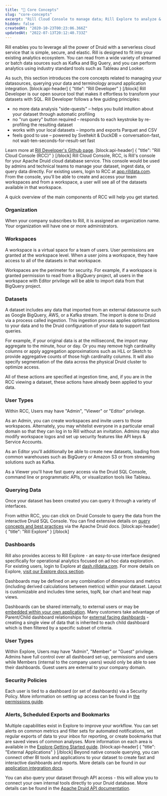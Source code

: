 ```yaml
---
title: "🧰 Core Concepts"
slug: "core-concepts"
excerpt: "Rill Cloud Console to manage data; Rill Explore to analyze & share"
hidden: false
createdAt: "2020-10-23T00:23:06.366Z"
updatedAt: "2022-07-13T20:12:40.733Z"
---
```

Rill enables you to leverage all the power of Druid with a serverless cloud service that is simple, secure, and elastic. Rill is designed to fit into your existing analytics ecosystem. You can read from a wide variety of streamed or batch data sources such as Kafka and Big Query, and you can perform analytics using industry standard tools such as Tableau and Looker.

As such, this section introduces the core concepts related to managing your datasources, querying your data and terminology around application integration.
[block:api-header]
{
  "title": "Rill Developer"
}
[/block]
Rill Developer is our open source tool that makes it effortless to transform your datasets with SQL. Rill Developer follows a few guiding principles:

  * no more data analysis "side-quests" – helps you build intuition about your dataset through automatic profiling
  * no "run query" button required – responds to each keystroke by re-profiling the resulting dataset
  * works with your local datasets – imports and exports Parquet and CSV
  * feels good to use – powered by Sveltekit & DuckDB = conversation-fast, not wait-ten-seconds-for-result-set fast 

Learn more at [Rill Developer's Github page](https://github.com/rilldata/rill-developer).
[block:api-header]
{
  "title": "Rill Cloud Console (RCC)"
}
[/block]
Rill Cloud Console, RCC, is Rill's console for your Apache Druid cloud database service. This console would be used by admins and technical teams to manage your dataset, ingest data, or query data directly. For existing users, login to RCC at [app.rilldata.com](https://app.rilldata.com). From the console, you'll be able to create and access your team workspaces and from a workspace, a user will see all of the datasets available in that workspace.  

A quick overview of the main components of RCC will help you get started.

### Organization

When your company subscribes to Rill, it is assigned an organization name. Your organization will have one or more administrators. 

### Workspaces

A workspace is a virtual space for a team of users. User permissions are granted at the workspace level. When a user joins a workspace, they have access to all of the datasets in that workspace. 

Workspaces are the perimeter for security. For example, if a workspace is granted permission to read from a BigQuery project, all users in the workspace with Editor privilege will be able to import data from that BigQuery project.

### Datasets

A dataset includes any data that imported from an external datasource such as Google BigQuery, AWS, or a Kafka stream. The import is done to Druid via a process called ingestion. This ingestion process applies optimizations to your data and to the Druid configuration of your data to support fast queries. 

For example, if your original data is at the millisecond, the import may aggregate to the minute, hour or day. Or you may remove high cardinality columns or apply aggregation approximations such as HLL or Sketch to provide aggregative counts of those high cardinality columns. It will also specify segmentation of the data across the physical Druid cluster to optimize access. 

All of these actions are specified at ingestion time, and, if you are in the RCC viewing a dataset, these actions have already been applied to your data. 

### User Types

Within RCC, Users may have "Admin", "Viewer" or "Editor" privilege.

As an Admin, you can create workspaces and invite users to those workspaces. Alternately, you may whitelist everyone in a particular email domain so that they can log in to Rill without an invitation. Admins may also modify workspace logos and set up security features like API keys & Service Accounts.

As an Editor you'll additionally be able to create new datasets, loading from common warehouses such as BigQuery or Amazon S3 or from streaming solutions such as Kafka.

As a Viewer you'll have fast query access via the Druid SQL Console, command line or programmatic APIs, or visualization tools like Tableau. 

### Querying Data

Once your dataset has been created you can query it through a variety of interfaces. 

From within RCC, you can click on Druid Console to query the data from the interactive Druid SQL Console. You can find extensive details on [query concepts and best practices](https://druid.apache.org/docs/latest/querying/querying.html) via the Apache Druid docs.
[block:api-header]
{
  "title": "Rill Explore"
}
[/block]
### Dashboards

Rill also provides access to Rill Explore - an easy-to-use interface designed specifically for operational analytics focused on ad hoc data exploration. For existing users, login to Explore at [dash.rilldata.com](https://dash.rilldata.com). For more details on Explore, [visit our Explore docs section](:docs/getting-started).

Dashboards may be defined on any combination of dimensions and metrics (including derived calculations between metrics) within your dataset. Layout is customizable and includes time series, topN, bar chart and heat map views.

Dashboards can be shared internally, to external users or may be [embedded within your own application](https://enterprise.rilldata.com/docs/embedding-explore). Many customers take advantage of Parent/Child dashboard relationships for [external facing dashboards](https://enterprise.rilldata.com/docs/create-an-external-dashboard) - creating a single view of data that is inherited to each child dashboard which is then filtered by a specific subset of criteria.

### User Types

Within Explore, Users may have "Admin", "Member" or "Guest" privilege. Admins have full control over all dashboard set-up, permissions and users while Members (internal to the company users) would only be able to see their dashboards. Guest users are external to your company domain.

### Security Policies

Each user is tied to a dashboard (or set of dashboards) via a Security Policy. More information on setting up access can be found in [the permissions guide](https://enterprise.rilldata.com//docs/admin-security).

### Alerts, Scheduled Exports and Bookmarks

Multiple capabilities exist in Explore to improve your workflow. You can set alerts on common metrics and filter sets for automated notifications, set regular exports of data to your inbox for reporting, or create bookmarks that are saved views of common analyses. More information on each area is available in the [Explore Getting Started guide](https://enterprise.rilldata.com//docs/getting-started).
[block:api-header]
{
  "title": "External Applications"
}
[/block]
Beyond native console querying, you can connect other BI tools and applications to your dataset to create fast and interactive dashboards and reports. More details can be found in our [application integration docs](https://docs.rilldata.com/docs/authenticating-integrated-applications). 

You can also query your dataset through API access - this will allow you to connect your own internal tools directly to your Druid database. More details can be found in the [Apache Druid API documentation](https://druid.apache.org/docs/latest/operations/api-reference.html).